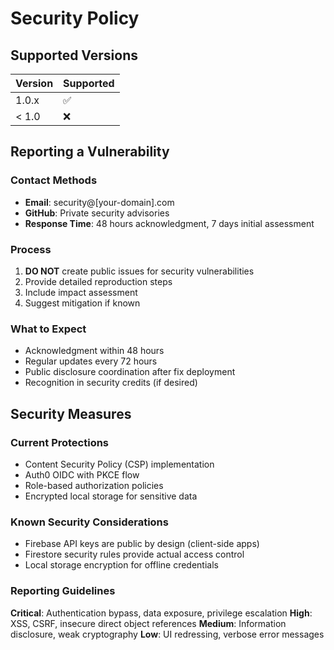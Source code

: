 # Security Policy

## Supported Versions

| Version | Supported          |
| ------- | ------------------ |
| 1.0.x   | :white_check_mark: |
| < 1.0   | :x:                |

## Reporting a Vulnerability

### Contact Methods
- **Email**: security@[your-domain].com
- **GitHub**: Private security advisories
- **Response Time**: 48 hours acknowledgment, 7 days initial assessment

### Process
1. **DO NOT** create public issues for security vulnerabilities
2. Provide detailed reproduction steps
3. Include impact assessment
4. Suggest mitigation if known

### What to Expect
- Acknowledgment within 48 hours
- Regular updates every 72 hours
- Public disclosure coordination after fix deployment
- Recognition in security credits (if desired)

## Security Measures

### Current Protections
- Content Security Policy (CSP) implementation
- Auth0 OIDC with PKCE flow
- Role-based authorization policies
- Encrypted local storage for sensitive data

### Known Security Considerations
- Firebase API keys are public by design (client-side apps)
- Firestore security rules provide actual access control
- Local storage encryption for offline credentials

### Reporting Guidelines
**Critical**: Authentication bypass, data exposure, privilege escalation
**High**: XSS, CSRF, insecure direct object references
**Medium**: Information disclosure, weak cryptography
**Low**: UI redressing, verbose error messages
